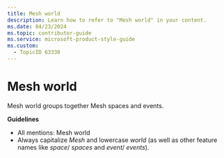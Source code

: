 ```yaml
---
title: Mesh world
description: Learn how to refer to "Mesh world" in your content.
ms.date: 04/23/2024
ms.topic: contributor-guide
ms.service: microsoft-product-style-guide
ms.custom:
  - TopicID 63330
---
```



# Mesh world

Mesh world groups together Mesh spaces and events.

**Guidelines**

- All mentions: Mesh world
- Always capitalize *Mesh* and lowercase *world* (as well as other feature names like *space*/ *spaces* and *event*/ *events*).

